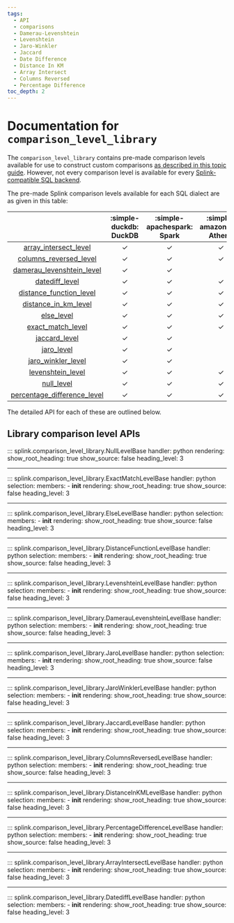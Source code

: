 ```yaml
---
tags:
  - API
  - comparisons
  - Damerau-Levenshtein
  - Levenshtein
  - Jaro-Winkler
  - Jaccard
  - Date Difference
  - Distance In KM
  - Array Intersect
  - Columns Reversed
  - Percentage Difference
toc_depth: 2
---
```

# Documentation for `comparison_level_library`

The `comparison_level_library` contains pre-made comparison levels available for use to
construct custom comparisons [as described in this topic guide](./topic_guides/comparisons/customising_comparisons.html#method-3-comparisonlevels).
However, not every comparison level is available for every [Splink-compatible SQL backend](./topic_guides/splink_fundamentals/backends.html).

The pre-made Splink comparison levels available for each SQL dialect are as given in this table:

||:simple-duckdb: <br> DuckDB|:simple-apachespark: <br> Spark|:simple-amazonaws: <br> Athena|:simple-sqlite: <br> SQLite|:simple-postgresql: <br> PostgreSql|
|:-:|:-:|:-:|:-:|:-:|:-:|
|[array_intersect_level](#splink.comparison_level_library.ArrayIntersectLevelBase)|✓|✓|✓||✓|
|[columns_reversed_level](#splink.comparison_level_library.ColumnsReversedLevelBase)|✓|✓|✓|✓|✓|
|[damerau_levenshtein_level](#splink.comparison_level_library.DamerauLevenshteinLevelBase)|✓|✓||✓||
|[datediff_level](#splink.comparison_level_library.DatediffLevelBase)|✓|✓|✓||✓|
|[distance_function_level](#splink.comparison_level_library.DistanceFunctionLevelBase)|✓|✓|✓|✓|✓|
|[distance_in_km_level](#splink.comparison_level_library.DistanceInKmLevelBase)|✓|✓|✓||✓|
|[else_level](#splink.comparison_level_library.ElseLevelBase)|✓|✓|✓|✓|✓|
|[exact_match_level](#splink.comparison_level_library.ExactMatchLevelBase)|✓|✓|✓|✓|✓|
|[jaccard_level](#splink.comparison_level_library.JaccardLevelBase)|✓|✓||||
|[jaro_level](#splink.comparison_level_library.JaroLevelBase)|✓|✓||✓||
|[jaro_winkler_level](#splink.comparison_level_library.JaroWinklerLevelBase)|✓|✓||✓||
|[levenshtein_level](#splink.comparison_level_library.LevenshteinLevelBase)|✓|✓|✓|✓|✓|
|[null_level](#splink.comparison_level_library.NullLevelBase)|✓|✓|✓|✓|✓|
|[percentage_difference_level](#splink.comparison_level_library.PercentageDifferenceLevelBase)|✓|✓|✓|✓|✓|




The detailed API for each of these are outlined below.

## Library comparison level APIs

::: splink.comparison_level_library.NullLevelBase
    handler: python
    rendering:
      show_root_heading: true
      show_source: false
      heading_level: 3

---

::: splink.comparison_level_library.ExactMatchLevelBase
    handler: python
    selection:
      members:
        -  __init__
    rendering:
      show_root_heading: true
      show_source: false
      heading_level: 3

---

::: splink.comparison_level_library.ElseLevelBase
    handler: python
    selection:
      members:
        -  __init__
    rendering:
      show_root_heading: true
      show_source: false
      heading_level: 3

---

::: splink.comparison_level_library.DistanceFunctionLevelBase
    handler: python
    selection:
      members:
        -  __init__
    rendering:
      show_root_heading: true
      show_source: false
      heading_level: 3

---

::: splink.comparison_level_library.LevenshteinLevelBase
    handler: python
    selection:
      members:
        -  __init__
    rendering:
      show_root_heading: true
      show_source: false
      heading_level: 3

---

::: splink.comparison_level_library.DamerauLevenshteinLevelBase
    handler: python
    selection:
      members:
        -  __init__
    rendering:
      show_root_heading: true
      show_source: false
      heading_level: 3

---

::: splink.comparison_level_library.JaroLevelBase
    handler: python
    selection:
      members:
        -  __init__
    rendering:
      show_root_heading: true
      show_source: false
      heading_level: 3

---

::: splink.comparison_level_library.JaroWinklerLevelBase
    handler: python
    selection:
      members:
        -  __init__
    rendering:
      show_root_heading: true
      show_source: false
      heading_level: 3

---

::: splink.comparison_level_library.JaccardLevelBase
    handler: python
    selection:
      members:
        -  __init__
    rendering:
      show_root_heading: true
      show_source: false
      heading_level: 3

---

::: splink.comparison_level_library.ColumnsReversedLevelBase
    handler: python
    selection:
      members:
        -  __init__
    rendering:
      show_root_heading: true
      show_source: false
      heading_level: 3

---

::: splink.comparison_level_library.DistanceInKMLevelBase
    handler: python
    selection:
      members:
        -  __init__
    rendering:
      show_root_heading: true
      show_source: false
      heading_level: 3

---

::: splink.comparison_level_library.PercentageDifferenceLevelBase
    handler: python
    selection:
      members:
        -  __init__
    rendering:
      show_root_heading: true
      show_source: false
      heading_level: 3

---

::: splink.comparison_level_library.ArrayIntersectLevelBase
    handler: python
    selection:
      members:
        -  __init__
    rendering:
      show_root_heading: true
      show_source: false
      heading_level: 3

---

::: splink.comparison_level_library.DatediffLevelBase
    handler: python
    selection:
      members:
        -  __init__
    rendering:
      show_root_heading: true
      show_source: false
      heading_level: 3
